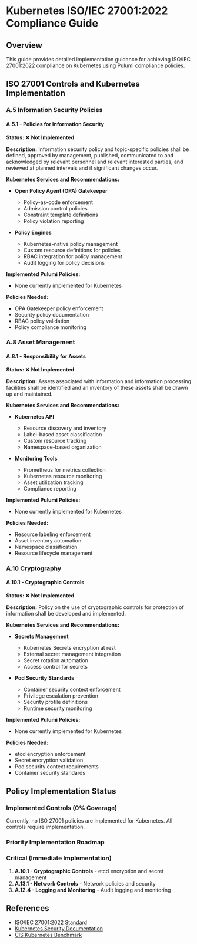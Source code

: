 # Kubernetes ISO/IEC 27001:2022 Compliance Guide

## Overview

This guide provides detailed implementation guidance for achieving ISO/IEC 27001:2022 compliance on Kubernetes using Pulumi compliance policies.

## ISO 27001 Controls and Kubernetes Implementation

### A.5 Information Security Policies

#### A.5.1 - Policies for Information Security

**Status:** ❌ **Not Implemented**

**Description:** Information security policy and topic-specific policies shall be defined, approved by management, published, communicated to and acknowledged by relevant personnel and relevant interested parties, and reviewed at planned intervals and if significant changes occur.

**Kubernetes Services and Recommendations:**
- **Open Policy Agent (OPA) Gatekeeper**
  - Policy-as-code enforcement
  - Admission control policies
  - Constraint template definitions
  - Policy violation reporting

- **Policy Engines**
  - Kubernetes-native policy management
  - Custom resource definitions for policies
  - RBAC integration for policy management
  - Audit logging for policy decisions

**Implemented Pulumi Policies:**
- None currently implemented for Kubernetes

**Policies Needed:**
- OPA Gatekeeper policy enforcement
- Security policy documentation
- RBAC policy validation
- Policy compliance monitoring

### A.8 Asset Management

#### A.8.1 - Responsibility for Assets

**Status:** ❌ **Not Implemented**

**Description:** Assets associated with information and information processing facilities shall be identified and an inventory of these assets shall be drawn up and maintained.

**Kubernetes Services and Recommendations:**
- **Kubernetes API**
  - Resource discovery and inventory
  - Label-based asset classification
  - Custom resource tracking
  - Namespace-based organization

- **Monitoring Tools**
  - Prometheus for metrics collection
  - Kubernetes resource monitoring
  - Asset utilization tracking
  - Compliance reporting

**Implemented Pulumi Policies:**
- None currently implemented for Kubernetes

**Policies Needed:**
- Resource labeling enforcement
- Asset inventory automation
- Namespace classification
- Resource lifecycle management

### A.10 Cryptography

#### A.10.1 - Cryptographic Controls

**Status:** ❌ **Not Implemented**

**Description:** Policy on the use of cryptographic controls for protection of information shall be developed and implemented.

**Kubernetes Services and Recommendations:**
- **Secrets Management**
  - Kubernetes Secrets encryption at rest
  - External secret management integration
  - Secret rotation automation
  - Access control for secrets

- **Pod Security Standards**
  - Container security context enforcement
  - Privilege escalation prevention
  - Security profile definitions
  - Runtime security monitoring

**Implemented Pulumi Policies:**
- None currently implemented for Kubernetes

**Policies Needed:**
- etcd encryption enforcement
- Secret encryption validation
- Pod security context requirements
- Container security standards

## Policy Implementation Status

### Implemented Controls (0% Coverage)
Currently, no ISO 27001 policies are implemented for Kubernetes. All controls require implementation.

### Priority Implementation Roadmap

### Critical (Immediate Implementation)
1. **A.10.1 - Cryptographic Controls** - etcd encryption and secret management
2. **A.13.1 - Network Controls** - Network policies and security
3. **A.12.4 - Logging and Monitoring** - Audit logging and monitoring

## References

- [ISO/IEC 27001:2022 Standard](https://www.iso.org/standard/75652.html)
- [Kubernetes Security Documentation](https://kubernetes.io/docs/concepts/security/)
- [CIS Kubernetes Benchmark](https://www.cisecurity.org/benchmark/kubernetes)